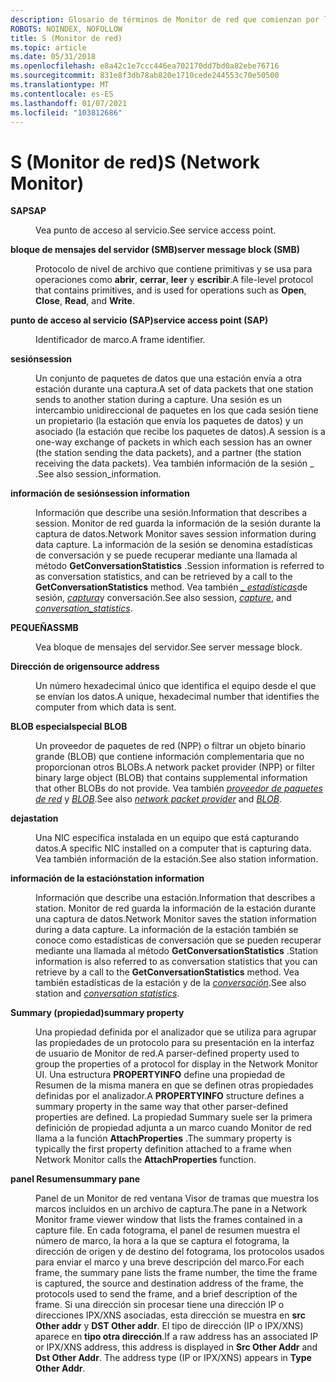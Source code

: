 ```yaml
---
description: Glosario de términos de Monitor de red que comienzan por la letra S.
ROBOTS: NOINDEX, NOFOLLOW
title: S (Monitor de red)
ms.topic: article
ms.date: 05/31/2018
ms.openlocfilehash: e8a42c1e7ccc446ea702170dd7bd0a82ebe76716
ms.sourcegitcommit: 831e8f3db78ab820e1710cede244553c70e50500
ms.translationtype: MT
ms.contentlocale: es-ES
ms.lasthandoff: 01/07/2021
ms.locfileid: "103812686"
---
```

# <a name="s-network-monitor"></a><span data-ttu-id="c62dd-103">S (Monitor de red)</span><span class="sxs-lookup"><span data-stu-id="c62dd-103">S (Network Monitor)</span></span>

<dl> <dt>

<span data-ttu-id="c62dd-104"><span id="_netmon_sap_gly"></span><span id="_NETMON_SAP_GLY"></span>**SAP**</span><span class="sxs-lookup"><span data-stu-id="c62dd-104"><span id="_netmon_sap_gly"></span><span id="_NETMON_SAP_GLY"></span>**SAP**</span></span>
</dt> <dd>

<span data-ttu-id="c62dd-105">Vea punto de acceso al servicio.</span><span class="sxs-lookup"><span data-stu-id="c62dd-105">See service access point.</span></span>

</dd> <dt>

<span data-ttu-id="c62dd-106"><span id="_netmon_server_message_block_gly"></span><span id="_NETMON_SERVER_MESSAGE_BLOCK_GLY"></span>**bloque de mensajes del servidor (SMB)**</span><span class="sxs-lookup"><span data-stu-id="c62dd-106"><span id="_netmon_server_message_block_gly"></span><span id="_NETMON_SERVER_MESSAGE_BLOCK_GLY"></span>**server message block (SMB)**</span></span>
</dt> <dd>

<span data-ttu-id="c62dd-107">Protocolo de nivel de archivo que contiene primitivas y se usa para operaciones como **abrir**, **cerrar**, **leer** y **escribir**.</span><span class="sxs-lookup"><span data-stu-id="c62dd-107">A file-level protocol that contains primitives, and is used for operations such as **Open**, **Close**, **Read**, and **Write**.</span></span>

</dd> <dt>

<span data-ttu-id="c62dd-108"><span id="_netmon_service_access_point_gly"></span><span id="_NETMON_SERVICE_ACCESS_POINT_GLY"></span>**punto de acceso al servicio (SAP)**</span><span class="sxs-lookup"><span data-stu-id="c62dd-108"><span id="_netmon_service_access_point_gly"></span><span id="_NETMON_SERVICE_ACCESS_POINT_GLY"></span>**service access point (SAP)**</span></span>
</dt> <dd>

<span data-ttu-id="c62dd-109">Identificador de marco.</span><span class="sxs-lookup"><span data-stu-id="c62dd-109">A frame identifier.</span></span>

</dd> <dt>

<span data-ttu-id="c62dd-110"><span id="_netmon_session_gly"></span><span id="_NETMON_SESSION_GLY"></span>**sesión**</span><span class="sxs-lookup"><span data-stu-id="c62dd-110"><span id="_netmon_session_gly"></span><span id="_NETMON_SESSION_GLY"></span>**session**</span></span>
</dt> <dd>

<span data-ttu-id="c62dd-111">Un conjunto de paquetes de datos que una estación envía a otra estación durante una captura.</span><span class="sxs-lookup"><span data-stu-id="c62dd-111">A set of data packets that one station sends to another station during a capture.</span></span> <span data-ttu-id="c62dd-112">Una sesión es un intercambio unidireccional de paquetes en los que cada sesión tiene un propietario (la estación que envía los paquetes de datos) y un asociado (la estación que recibe los paquetes de datos).</span><span class="sxs-lookup"><span data-stu-id="c62dd-112">A session is a one-way exchange of packets in which each session has an owner (the station sending the data packets), and a partner (the station receiving the data packets).</span></span> <span data-ttu-id="c62dd-113">Vea también información de la sesión \_ .</span><span class="sxs-lookup"><span data-stu-id="c62dd-113">See also session\_information.</span></span>

</dd> <dt>

<span data-ttu-id="c62dd-114"><span id="_netmon_session_information_gly"></span><span id="_NETMON_SESSION_INFORMATION_GLY"></span>**información de sesión**</span><span class="sxs-lookup"><span data-stu-id="c62dd-114"><span id="_netmon_session_information_gly"></span><span id="_NETMON_SESSION_INFORMATION_GLY"></span>**session information**</span></span>
</dt> <dd>

<span data-ttu-id="c62dd-115">Información que describe una sesión.</span><span class="sxs-lookup"><span data-stu-id="c62dd-115">Information that describes a session.</span></span> <span data-ttu-id="c62dd-116">Monitor de red guarda la información de la sesión durante la captura de datos.</span><span class="sxs-lookup"><span data-stu-id="c62dd-116">Network Monitor saves session information during data capture.</span></span> <span data-ttu-id="c62dd-117">La información de la sesión se denomina estadísticas de conversación y se puede recuperar mediante una llamada al método **GetConversationStatistics** .</span><span class="sxs-lookup"><span data-stu-id="c62dd-117">Session information is referred to as conversation statistics, and can be retrieved by a call to the **GetConversationStatistics** method.</span></span> <span data-ttu-id="c62dd-118">Vea también [*\_ estadísticas*](c.md)de sesión, [*captura*](c.md)y conversación.</span><span class="sxs-lookup"><span data-stu-id="c62dd-118">See also session, [*capture*](c.md), and [*conversation\_statistics*](c.md).</span></span>

</dd> <dt>

<span data-ttu-id="c62dd-119"><span id="_netmon_smb_gly"></span><span id="_NETMON_SMB_GLY"></span>**PEQUEÑAS**</span><span class="sxs-lookup"><span data-stu-id="c62dd-119"><span id="_netmon_smb_gly"></span><span id="_NETMON_SMB_GLY"></span>**SMB**</span></span>
</dt> <dd>

<span data-ttu-id="c62dd-120">Vea bloque de mensajes del servidor.</span><span class="sxs-lookup"><span data-stu-id="c62dd-120">See server message block.</span></span>

</dd> <dt>

<span data-ttu-id="c62dd-121"><span id="_netmon_source_address_gly"></span><span id="_NETMON_SOURCE_ADDRESS_GLY"></span>**Dirección de origen**</span><span class="sxs-lookup"><span data-stu-id="c62dd-121"><span id="_netmon_source_address_gly"></span><span id="_NETMON_SOURCE_ADDRESS_GLY"></span>**source address**</span></span>
</dt> <dd>

<span data-ttu-id="c62dd-122">Un número hexadecimal único que identifica el equipo desde el que se envían los datos.</span><span class="sxs-lookup"><span data-stu-id="c62dd-122">A unique, hexadecimal number that identifies the computer from which data is sent.</span></span>

</dd> <dt>

<span data-ttu-id="c62dd-123"><span id="_netmon_special_blobs_gly"></span><span id="_NETMON_SPECIAL_BLOBS_GLY"></span>**BLOB especial**</span><span class="sxs-lookup"><span data-stu-id="c62dd-123"><span id="_netmon_special_blobs_gly"></span><span id="_NETMON_SPECIAL_BLOBS_GLY"></span>**special BLOB**</span></span>
</dt> <dd>

<span data-ttu-id="c62dd-124">Un proveedor de paquetes de red (NPP) o filtrar un objeto binario grande (BLOB) que contiene información complementaria que no proporcionan otros BLOBs.</span><span class="sxs-lookup"><span data-stu-id="c62dd-124">A network packet provider (NPP) or filter binary large object (BLOB) that contains supplemental information that other BLOBs do not provide.</span></span> <span data-ttu-id="c62dd-125">Vea también [*proveedor de paquetes de red*](n.md) y [*BLOB*](b.md).</span><span class="sxs-lookup"><span data-stu-id="c62dd-125">See also [*network packet provider*](n.md) and [*BLOB*](b.md).</span></span>

</dd> <dt>

<span data-ttu-id="c62dd-126"><span id="_netmon_station_gly"></span><span id="_NETMON_STATION_GLY"></span>**deja**</span><span class="sxs-lookup"><span data-stu-id="c62dd-126"><span id="_netmon_station_gly"></span><span id="_NETMON_STATION_GLY"></span>**station**</span></span>
</dt> <dd>

<span data-ttu-id="c62dd-127">Una NIC específica instalada en un equipo que está capturando datos.</span><span class="sxs-lookup"><span data-stu-id="c62dd-127">A specific NIC installed on a computer that is capturing data.</span></span> <span data-ttu-id="c62dd-128">Vea también información de la estación.</span><span class="sxs-lookup"><span data-stu-id="c62dd-128">See also station information.</span></span>

</dd> <dt>

<span data-ttu-id="c62dd-129"><span id="_netmon_station_information_gly"></span><span id="_NETMON_STATION_INFORMATION_GLY"></span>**información de la estación**</span><span class="sxs-lookup"><span data-stu-id="c62dd-129"><span id="_netmon_station_information_gly"></span><span id="_NETMON_STATION_INFORMATION_GLY"></span>**station information**</span></span>
</dt> <dd>

<span data-ttu-id="c62dd-130">Información que describe una estación.</span><span class="sxs-lookup"><span data-stu-id="c62dd-130">Information that describes a station.</span></span> <span data-ttu-id="c62dd-131">Monitor de red guarda la información de la estación durante una captura de datos.</span><span class="sxs-lookup"><span data-stu-id="c62dd-131">Network Monitor saves the station information during a data capture.</span></span> <span data-ttu-id="c62dd-132">La información de la estación también se conoce como estadísticas de conversación que se pueden recuperar mediante una llamada al método **GetConversationStatistics** .</span><span class="sxs-lookup"><span data-stu-id="c62dd-132">Station information is also referred to as conversation statistics that you can retrieve by a call to the **GetConversationStatistics** method.</span></span> <span data-ttu-id="c62dd-133">Vea también estadísticas de la estación y de la [*conversación*](c.md).</span><span class="sxs-lookup"><span data-stu-id="c62dd-133">See also station and [*conversation statistics*](c.md).</span></span>

</dd> <dt>

<span data-ttu-id="c62dd-134"><span id="_netmon_summary_property_gly"></span><span id="_NETMON_SUMMARY_PROPERTY_GLY"></span>**Summary (propiedad)**</span><span class="sxs-lookup"><span data-stu-id="c62dd-134"><span id="_netmon_summary_property_gly"></span><span id="_NETMON_SUMMARY_PROPERTY_GLY"></span>**summary property**</span></span>
</dt> <dd>

<span data-ttu-id="c62dd-135">Una propiedad definida por el analizador que se utiliza para agrupar las propiedades de un protocolo para su presentación en la interfaz de usuario de Monitor de red.</span><span class="sxs-lookup"><span data-stu-id="c62dd-135">A parser-defined property used to group the properties of a protocol for display in the Network Monitor UI.</span></span> <span data-ttu-id="c62dd-136">Una estructura **PROPERTYINFO** define una propiedad de Resumen de la misma manera en que se definen otras propiedades definidas por el analizador.</span><span class="sxs-lookup"><span data-stu-id="c62dd-136">A **PROPERTYINFO** structure defines a summary property in the same way that other parser-defined properties are defined.</span></span> <span data-ttu-id="c62dd-137">La propiedad Summary suele ser la primera definición de propiedad adjunta a un marco cuando Monitor de red llama a la función **AttachProperties** .</span><span class="sxs-lookup"><span data-stu-id="c62dd-137">The summary property is typically the first property definition attached to a frame when Network Monitor calls the **AttachProperties** function.</span></span>

</dd> <dt>

<span data-ttu-id="c62dd-138"><span id="_netmon_summary_pane_gly"></span><span id="_NETMON_SUMMARY_PANE_GLY"></span>**panel Resumen**</span><span class="sxs-lookup"><span data-stu-id="c62dd-138"><span id="_netmon_summary_pane_gly"></span><span id="_NETMON_SUMMARY_PANE_GLY"></span>**summary pane**</span></span>
</dt> <dd>

<span data-ttu-id="c62dd-139">Panel de un Monitor de red ventana Visor de tramas que muestra los marcos incluidos en un archivo de captura.</span><span class="sxs-lookup"><span data-stu-id="c62dd-139">The pane in a Network Monitor frame viewer window that lists the frames contained in a capture file.</span></span> <span data-ttu-id="c62dd-140">En cada fotograma, el panel de resumen muestra el número de marco, la hora a la que se captura el fotograma, la dirección de origen y de destino del fotograma, los protocolos usados para enviar el marco y una breve descripción del marco.</span><span class="sxs-lookup"><span data-stu-id="c62dd-140">For each frame, the summary pane lists the frame number, the time the frame is captured, the source and destination address of the frame, the protocols used to send the frame, and a brief description of the frame.</span></span> <span data-ttu-id="c62dd-141">Si una dirección sin procesar tiene una dirección IP o direcciones IPX/XNS asociadas, esta dirección se muestra en **src Other addr** y **DST Other addr**. El tipo de dirección (IP o IPX/XNS) aparece en **tipo otra dirección**.</span><span class="sxs-lookup"><span data-stu-id="c62dd-141">If a raw address has an associated IP or IPX/XNS address, this address is displayed in **Src Other Addr** and **Dst Other Addr**. The address type (IP or IPX/XNS) appears in **Type Other Addr**.</span></span>

</dd> </dl>

 

 



